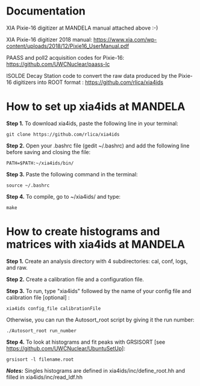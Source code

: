 # Documentation

XIA Pixie-16 digitizer at MANDELA manual attached above :-)

XIA Pixie-16 digitizer 2018 manual: https://www.xia.com/wp-content/uploads/2018/12/Pixie16_UserManual.pdf

PAASS and poll2 acquisition codes for Pixie-16: https://github.com/UWCNuclear/paass-lc

ISOLDE Decay Station code to convert the raw data produced by the Pixie-16 digitizers into ROOT format : https://github.com/rlica/xia4ids

# How to set up xia4ids at MANDELA

**Step 1.**	To download xia4ids, paste the following line in your terminal:

    git clone https://github.com/rlica/xia4ids
    
**Step 2.**	Open your .bashrc file (gedit ~/.bashrc) and add the following line before saving and closing the file:

    PATH=$PATH:~/xia4ids/bin/

**Step 3.**	Paste the following command in the terminal:

    source ~/.bashrc

**Step 4.**	To compile, go to ~/xia4ids/ and type:

    make
   
# How to create histograms and matrices with xia4ids at MANDELA

**Step 1.** Create an analysis directory with 4 subdirectories: cal, conf, logs, and raw.

**Step 2.** Create a calibration file and a configuration file.

**Step 3.**	To run, type "xia4ids" followed by the name of your config file and calibration file [optional] :

    xia4ids config_file calibrationFile
    
Otherwise, you can run the Autosort_root script by giving it the run number: 

    ./Autosort_root run_number

**Step 4.**	To look at histograms and fit peaks with GRSISORT [see https://github.com/UWCNuclear/UbuntuSetUp]:

    grsisort -l filename.root
    

***Notes:*** Singles histograms are defined in xia4ids/inc/define_root.hh and filled in xia4ids/inc/read_ldf.hh
 
